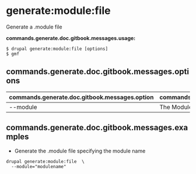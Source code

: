 # generate:module:file
Generate a .module file

**commands.generate.doc.gitbook.messages.usage:**
```
$ drupal generate:module:file [options]
$ gmf
```

## commands.generate.doc.gitbook.messages.options
commands.generate.doc.gitbook.messages.option | commands.generate.doc.gitbook.messages.details
-------|-------------
--module | The Module name.

## commands.generate.doc.gitbook.messages.examples
* Generate the .module file specifying the module name
```
drupal generate:module:file  \
  --module="modulename"
```
